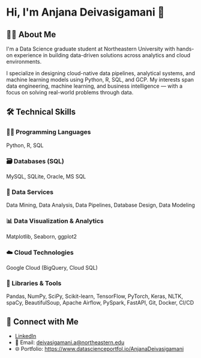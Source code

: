 # Hi, I'm Anjana Deivasigamani 👋

## 👩‍💻 About Me

I'm a Data Science graduate student at Northeastern University with hands-on experience in building data-driven solutions across analytics and cloud environments.

I specialize in designing cloud-native data pipelines, analytical systems, and machine learning models using Python, R, SQL, and GCP. My interests span data engineering, machine learning, and business intelligence — with a focus on solving real-world problems through data.

## 🛠️ Technical Skills

### 👨‍💻 Programming Languages
Python, R, SQL

### 🗃️ Databases (SQL)
MySQL, SQLite, Oracle, MS SQL

### 🔎 Data Services
Data Mining, Data Analysis, Data Pipelines, Database Design, Data Modeling

### 📊 Data Visualization & Analytics
Matplotlib, Seaborn, ggplot2

### ☁️ Cloud Technologies
Google Cloud (BigQuery, Cloud SQL)

### 🧰 Libraries & Tools
Pandas, NumPy, SciPy, Scikit-learn, TensorFlow, PyTorch, Keras, NLTK, spaCy, BeautifulSoup, Apache Airflow, PySpark, FastAPI, Git, Docker, CI/CD

## 🤝 Connect with Me

- [LinkedIn](https://www.linkedin.com/in/anjana-deivasigamani)
- 📧 Email: deivasigamani.a@northeastern.edu
- 🌐 Portfolio: https://www.datascienceportfol.io/AnjanaDeivasigamani


